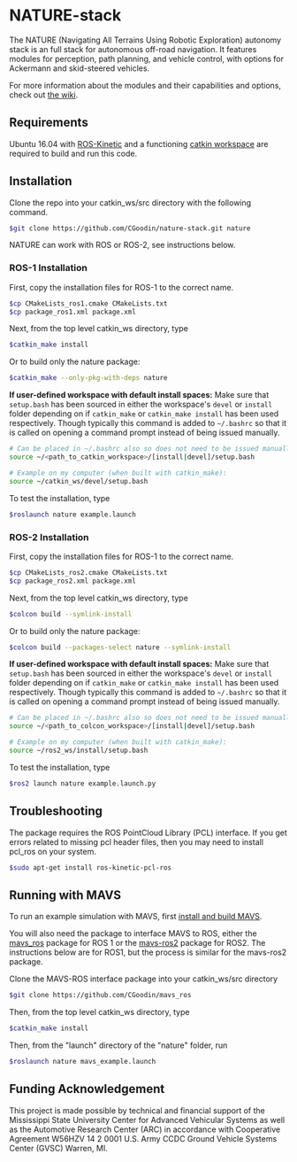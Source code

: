 # NATURE-stack
The NATURE (Navigating All Terrains Using Robotic Exploration) autonomy stack is an full stack for autonomous off-road navigation. It features modules for perception, path planning, and vehicle control, with options for Ackermann and skid-steered vehicles.

For more information about the modules and their capabilities and options, check out [the wiki](https://github.com/CGoodin/nature-stack/wiki).

## Requirements
Ubuntu 16.04 with [ROS-Kinetic](http://wiki.ros.org/kinetic/Installation/Ubuntu) and a functioning [catkin workspace](http://wiki.ros.org/catkin/Tutorials/create_a_workspace) are required to build and run this code. 

## Installation
Clone the repo into your catkin_ws/src directory with the following command.
```bash
$git clone https://github.com/CGoodin/nature-stack.git nature
```

NATURE can work with ROS or ROS-2, see instructions below.

### ROS-1 Installation
First, copy the installation files for ROS-1 to the correct name.
```bash
$cp CMakeLists_ros1.cmake CMakeLists.txt
$cp package_ros1.xml package.xml
```

Next, from the top level catkin_ws directory, type
```bash
$catkin_make install
```
Or to build only the nature package: 
```bash
$catkin_make --only-pkg-with-deps nature
```

__If user-defined workspace with default install spaces:__ Make sure that ```setup.bash``` has been sourced in either the workspace's ```devel``` or ```install``` folder depending on if ```catkin_make``` or ```catkin_make install``` has been used respectively. Though typically this command is added to ```~/.bashrc``` so that it is called on opening a command prompt instead of being issued manually.  

```bash 
# Can be placed in ~/.bashrc also so does not need to be issued manually
source ~/<path_to_catkin_workspace>/[install|devel]/setup.bash

# Example on my computer (when built with catkin_make): 
source ~/catkin_ws/devel/setup.bash
```

To test the installation, type
```bash
$roslaunch nature example.launch
```

### ROS-2 Installation
First, copy the installation files for ROS-1 to the correct name.
```bash
$cp CMakeLists_ros2.cmake CMakeLists.txt
$cp package_ros2.xml package.xml
```

Next, from the top level catkin_ws directory, type
```bash
$colcon build --symlink-install
```
Or to build only the nature package:
```bash
$colcon build --packages-select nature --symlink-install
```

__If user-defined workspace with default install spaces:__ Make sure that ```setup.bash``` has been sourced in either the workspace's ```devel``` or ```install``` folder depending on if ```catkin_make``` or ```catkin_make install``` has been used respectively. Though typically this command is added to ```~/.bashrc``` so that it is called on opening a command prompt instead of being issued manually.  

```bash 
# Can be placed in ~/.bashrc also so does not need to be issued manually
source ~/<path_to_colcon_workspace>/[install|devel]/setup.bash

# Example on my computer (when built with catkin_make): 
source ~/ros2_ws/install/setup.bash
```

To test the installation, type
```bash
$ros2 launch nature example.launch.py
```

##  Troubleshooting
The package requires the ROS PointCloud Library (PCL) interface. If you get errors related to missing pcl header files, then you may need to install pcl_ros on your system.
```bash
$sudo apt-get install ros-kinetic-pcl-ros
```

## Running with MAVS
To run an example simulation with MAVS, first [install and build MAVS](https://gitlab.com/cgoodin/msu-autonomous-vehicle-simulator/-/wikis/MavsBuildInstructions).

You will also need the package to interface MAVS to ROS, either the [mavs_ros]() package for ROS 1 or the [mavs-ros2]() package for ROS2. The instructions below are for ROS1, but the process is similar for the mavs-ros2 package.

Clone the MAVS-ROS interface package into your catkin_ws/src directory
```bash
$git clone https://github.com/CGoodin/mavs_ros
```

Then, from the top level catkin_ws directory, type
```bash
$catkin_make install
```
Then, from the "launch" directory of the "nature" folder, run
```bash
$roslaunch nature mavs_example.launch
```

## Funding Acknowledgement
This project is made possible by technical and financial support of the Mississippi State University Center for Advanced Vehicular Systems as well as the Automotive Research Center (ARC) in accordance with Cooperative Agreement W56HZV 14 2 0001 U.S. Army CCDC Ground Vehicle Systems Center (GVSC) Warren, MI.
